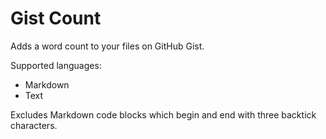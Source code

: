 # Gist Count

Adds a word count to your files on GitHub Gist.

Supported languages:
- Markdown
- Text

Excludes Markdown code blocks which begin and end with three backtick characters.